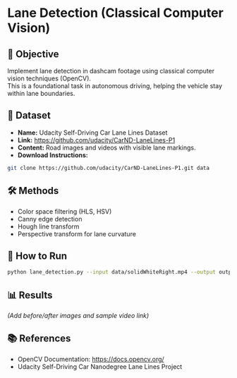 # Lane Detection (Classical Computer Vision)

## 🎯 Objective
Implement lane detection in dashcam footage using classical computer vision techniques (OpenCV).  
This is a foundational task in autonomous driving, helping the vehicle stay within lane boundaries.

## 📂 Dataset
- **Name:** Udacity Self-Driving Car Lane Lines Dataset
- **Link:** https://github.com/udacity/CarND-LaneLines-P1
- **Content:** Road images and videos with visible lane markings.
- **Download Instructions:**  
```bash
git clone https://github.com/udacity/CarND-LaneLines-P1.git data
```

## 🛠️ Methods
- Color space filtering (HLS, HSV)
- Canny edge detection
- Hough line transform
- Perspective transform for lane curvature

## 🚀 How to Run
```bash
python lane_detection.py --input data/solidWhiteRight.mp4 --output output.mp4
```

## 📊 Results
*(Add before/after images and sample video link)*

## 📚 References
- OpenCV Documentation: https://docs.opencv.org/
- Udacity Self-Driving Car Nanodegree Lane Lines Project
